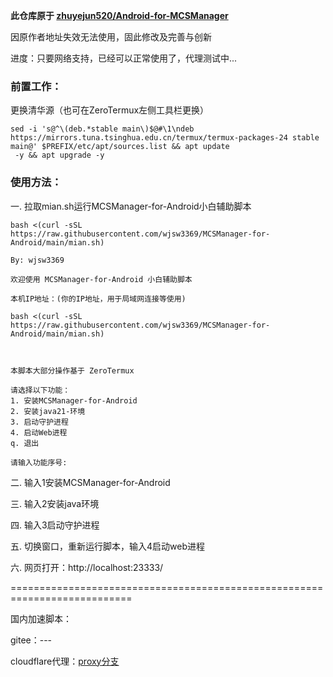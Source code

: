 **此仓库原于 [zhuyejun520/Android-for-MCSManager](https://github.com/zhuyejun520/Android-for-MCSManager)**

因原作者地址失效无法使用，固此修改及完善与创新

进度：只要网络支持，已经可以正常使用了，代理测试中...


### 前置工作：

更换清华源（也可在ZeroTermux左侧工具栏更换）

```shell
sed -i 's@^\(deb.*stable main\)$@#\1\ndeb https://mirrors.tuna.tsinghua.edu.cn/termux/termux-packages-24 stable main@' $PREFIX/etc/apt/sources.list && apt update
 -y && apt upgrade -y
```

### 使用方法：

一. 拉取mian.sh运行MCSManager-for-Android小白辅助脚本

```shell
bash <(curl -sSL https://raw.githubusercontent.com/wjsw3369/MCSManager-for-Android/main/mian.sh)
```

```shell
By: wjsw3369

欢迎使用 MCSManager-for-Android 小白辅助脚本
 
本机IP地址：(你的IP地址，用于局域网连接等使用)

bash <(curl -sSL https://raw.githubusercontent.com/wjsw3369/MCSManager-for-Android/main/mian.sh)



本脚本大部分操作基于 ZeroTermux

请选择以下功能：
1. 安装MCSManager-for-Android
2. 安装java21-环境
3. 启动守护进程
4. 启动Web进程
q. 退出

请输入功能序号:
```

二. 输入1安装MCSManager-for-Android

三. 输入2安装java环境

四. 输入3启动守护进程

五. 切换窗口，重新运行脚本，输入4启动web进程

六. 网页打开：http://localhost:23333/

===========================================================================

国内加速脚本：

  gitee：---
    
  cloudflare代理：[proxy分支](https://github.com/wjsw3369/MCSManager-for-Android/tree/proxy)
